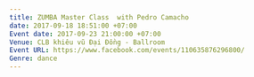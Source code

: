 ```yaml
---
title: ZUMBA Master Class  with Pedro Camacho
date: 2017-09-18 18:51:00 +07:00
Event date: 2017-09-23 21:00:00 +07:00
Venue: CLB khiêu vũ Đại Đồng - Ballroom
Event URL: https://www.facebook.com/events/110635876296800/
Genre: dance
---
```


